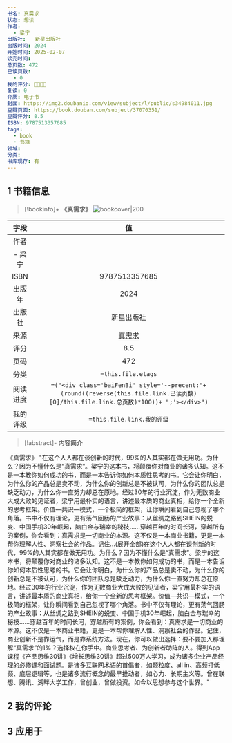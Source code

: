 ```yaml
---
书名: 真需求
状态: 想读
作者:  
  - 梁宁 
出版社:   新星出版社
出版时间: 2024
开始时间: 2025-02-07
读完时间: 
总页数: 472 
已读页数:
  - 0
我的评分: 🌟🌟🌟🌟
复读: 0
介质: 电子书
封面: https://img2.doubanio.com/view/subject/l/public/s34984011.jpg 
豆瓣页面: https://book.douban.com/subject/37070351/ 
豆瓣评分: 8.5 
ISBN: 9787513357685 
tags:
  - book
  - 书籍
领域: 
分类: 
书库现存: 有
---
```

## 1 书籍信息

> [!bookinfo]+ **《真需求》**
> ![bookcover|200](https://img2.doubanio.com/view/subject/l/public/s34984011.jpg)
>
|  字段  |                                                               值                                                                |
| :--: | :----------------------------------------------------------------------------------------------------------------------------: |
|  作者  |                                                           
  - 梁宁                                                           |
| ISBN |                                                            9787513357685                                                            |
| 出版年  |                                                       2024                                                        |
| 出版社  |                                                         新星出版社                                                          |
|  来源  |                                                      [真需求](https://book.douban.com/subject/37070351/)                                                      |
|  评分  |                                                           8.5                                                            |
|  页码  |                                                         472                                                          |
|  分类  |                                                       `=this.file.etags`                                                       |
| 阅读进度 | `=("<div class='baiFenBi' style='--precent:"+ (round((reverse(this.file.link.已读页数)[0]/this.file.link.总页数)*100))+ ";'></div>")` |
| 我的评级 |                                                     `=this.file.link.我的评级`                                                     |

> [!abstract]- **内容简介**
>
《真需求》
"在这个人人都在谈创新的时代，99%的人其实都在做无用功。为什么？因为不懂什么是“真需求”。梁宁的这本书，将颠覆你对商业的诸多认知。这不是一本教你如何成功的书，而是一本告诉你如何本质性思考的书。它会让你明白，为什么你的产品总是卖不动，为什么你的创新总是不被认可，为什么你的团队总是缺乏动力，为什么你一直努力却总在原地。经过30年的行业沉淀，作为无数商业大成大败的见证者，梁宁用最朴实的语言，讲述最本质的商业真相，给你一个全新的思考框架。价值—共识—模式，一个极简的框架，让你瞬间看到自己忽视了哪个角落。书中不仅有理论，更有荡气回肠的产业故事：从丝绸之路到SHEIN的蜕变、中国手机30年崛起，脑白金与瑞幸的秘技……穿越百年的时间长河，穿越所有的案例，你会看到：真需求是一切商业的本源。这不仅是一本商业书籍，更是一本帮你理解人性、洞察社会的作品。记住...(展开全部)在这个人人都在谈创新的时代，99%的人其实都在做无用功。为什么？因为不懂什么是“真需求”。梁宁的这本书，将颠覆你对商业的诸多认知。这不是一本教你如何成功的书，而是一本告诉你如何本质性思考的书。它会让你明白，为什么你的产品总是卖不动，为什么你的创新总是不被认可，为什么你的团队总是缺乏动力，为什么你一直努力却总在原地。经过30年的行业沉淀，作为无数商业大成大败的见证者，梁宁用最朴实的语言，讲述最本质的商业真相，给你一个全新的思考框架。价值—共识—模式，一个极简的框架，让你瞬间看到自己忽视了哪个角落。书中不仅有理论，更有荡气回肠的产业故事：从丝绸之路到SHEIN的蜕变、中国手机30年崛起，脑白金与瑞幸的秘技……穿越百年的时间长河，穿越所有的案例，你会看到：真需求是一切商业的本源。这不仅是一本商业书籍，更是一本帮你理解人性、洞察社会的作品。记住，商业创新不是靠运气，而是靠系统方法。现在，你可以做出选择：要不要加入那理解“真需求”的1%？选择权在你手中。商业思考者、为创新者助阵的人。得到App课程《产品思维30讲》《增长思维30讲》超过500万人学习，成为诸多企业产品经理的必修课和面试题。是诸多互联网术语的首倡者，如颗粒度、all in、高频打低频、底层逻辑等，也是诸多流行概念的最早推动者，如心力、长期主义等。曾在联想、腾讯、湖畔大学工作，曾创业，曾做投资。如今以思想参与这个世界。"


## 2 我的评论

## 3 应用于
